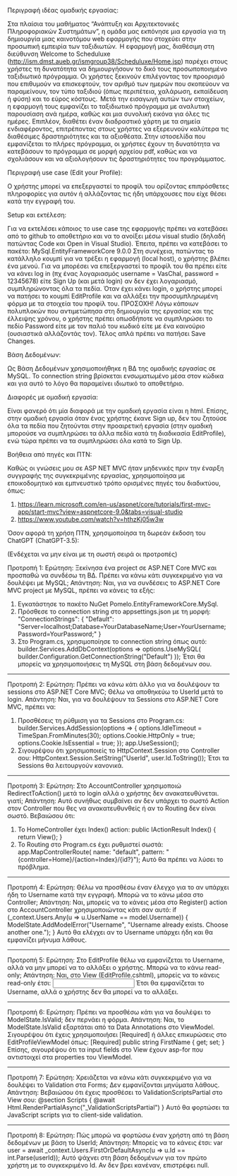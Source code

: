 Περιγραφή ιδέας ομαδικής εργασίας:

Στα πλαίσια του μαθήματος “Ανάπτυξη και Αρχιτεκτονικές Πληροφοριακών Συστημάτων”, η ομάδα μας εκπόνησε μια εργασία για τη δημιουργία μιας καινοτόμου web εφαρμογής που στοχεύει στην προσωπική εμπειρία των ταξιδιωτών.  
Η εφαρμογή μας, διαθέσιμη στη διεύθυνση Welcome to Scheduluxe (http://ism.dmst.aueb.gr/ismgroup38/Scheduluxe/Home.jsp) παρέχει στους χρήστες τη δυνατότητα να δημιουργήσουν το δικό τους προσωποποιημένο ταξιδιωτικό πρόγραμμα. Οι χρήστες ξεκινούν επιλέγοντας τον προορισμό που επιθυμούν να επισκεφτούν, τον αριθμό των ημερών που σκοπεύουν να παραμείνουν, τον τύπο ταξιδιού (όπως περιπέτεια, χαλάρωση, εκπαίδευση ή φύση) και το εύρος κόστους.  
Μετά την εισαγωγή αυτών των στοιχείων, η εφαρμογή τους εμφανίζει το ταξιδιωτικό πρόγραμμα με αναλυτική παρουσίαση ανά ημέρα, καθώς και μια συνολική εικόνα για όλες τις ημέρες. Επιπλέον, διαθέτει έναν διαδραστικό χάρτη με τα σημεία ενδιαφέροντος, επιτρέποντας στους χρήστες να εξερευνούν καλύτερα τις διαθέσιμες δραστηριότητες και τα αξιοθέατα. Στην ιστοσελίδα που εμφανίζεται το πλήρες πρόγραμμα, οι χρήστες έχουν τη δυνατότητα να κατεβάσουν το πρόγραμμα σε μορφή αρχείου pdf, καθώς και να σχολιάσουν και να αξιολογήσουν τις δραστηριότητες του προγράμματος.

Περιγραφή use case (Edit your Profile):

Ο χρήστης μπορεί να επεξεργαστεί το προφίλ του ορίζοντας επιπρόσθετες πληροφορίες για αυτόν ή αλλάζοντας τις ήδη υπάρχουσες που είχε θέσει κατά την εγγραφή του.

Setup και εκτέλεση:

Για να εκτελέσει κάποιος το use case της εφαρμογής πρέπει να κατεβάσει από το github το αποθετήριο και να το ανοίξει μέσω visual studio (δηλαδή πατώντας Code και Open in Visual Studio). Έπειτα, πρέπει να κατεβάσει το πακέτο: MySql.EntityFrameworkCore 9.0.0
Στη συνέχεια, πατώντας το κατάλληλο κουμπί για να τρέξει η εφαρμογή (local host), ο χρήστης βλέπει ένα μενού. Για να μπορέσει να επεξεργαστεί το προφίλ του θα πρέπει είτε να κάνει log in (πχ ένας λογαριασμός username = VasChal, password = 12345678) είτε Sign Up (και μετά login) αν δεν έχει λογαριασμό, συμπληρώνοντας όλα τα πεδία. Όταν έχει κάνει login, ο χρήστης μπορεί να πατήσει το κουμπί EditProfile και να αλλάξει την προσυμπληρωμένη φόρμα με τα στοιχεία του προφίλ του. ΠΡΟΣΟΧΗ! Λόγω κάποιων πολυπλοκών που αντιμετώπησα στη δημιουργία της εργασίας και της έλλειψης χρόνου, ο χρήστης πρέπει οπωσδήποτε να συμπληρώσει το πεδίο Password είτε με τον παλιό του κωδικό είτε με ένα καινούριο (ουσιαστικά αλλάζοντάς τον).
Τέλος απλά πρέπει να πατήσει Save Changes.

Βάση Δεδομένων:

Ως Βάση Δεδομένων χρησιμοποιήθηκε η ΒΔ της ομαδικής εργασίας σε MySQL. Το connection string βρίσκεται ενσωματωμένο μέσα στον κώδικα και για αυτό το λόγο θα παραμείνει ιδιωτικό το αποθετήριο.

Διαφορές με ομαδική εργασία:

Είναι φανερό ότι μία διαφορά με την ομαδική εργασία είναι η html.
Επίσης, στην ομαδική εργασία όταν ένας χρήστης έκανε Sign up, δεν του ζητούσε όλα τα πεδία που ζητούνται στην προαιρετική εργασία (στην ομαδική μπορούσε να συμπληρώσει τα άλλα πεδία κατά τη διαδικασία EditProfile), ενώ τώρα πρέπει να τα συμπληρώσει όλα κατά το Sign Up.

Βοήθεια από πηγές και ΠΤΝ:

Καθώς οι γνώσεις μου σε ASP NET MVC ήταν μηδενικές πριν την έναρξη συγγραφής της συγκεκριμένης εργασίας, χρησιμοποίησα με εποικοδομητικό και εμπνευστικό τρόπο ορισμένες πηγές του διαδικτύου, όπως: 
1) https://learn.microsoft.com/en-us/aspnet/core/tutorials/first-mvc-app/start-mvc?view=aspnetcore-9.0&tabs=visual-studio
2) https://www.youtube.com/watch?v=hthzKj05w3w

Όσον αφορά τη χρήση ΠΤΝ, χρησιμοποίησα τη δωρεάν έκδοση του ChatGPT (ChatGPT-3.5): 

(Ενδέχεται να μην είναι με τη σωστή σειρά οι προτροπές)

Προτροπή 1:
Ερώτηση:
Ξεκίνησα ένα project σε ASP.NET Core MVC και προσπαθώ να συνδέσω τη ΒΔ. Πρέπει να κάνω κάτι συγκεκριμένο για να δουλέψει με MySQL;
Απάντηση:
Ναι, για να συνδέσεις το ASP.NET Core MVC project με MySQL, πρέπει να κάνεις τα εξής:
1.	Εγκατάστησε το πακέτο NuGet Pomelo.EntityFrameworkCore.MySql.
2.	Πρόσθεσε το connection string στο appsettings.json με τη μορφή:
"ConnectionStrings": {
    "Default": "Server=localhost;Database=YourDatabaseName;User=YourUsername;Password=YourPassword;"
}
3.	Στο Program.cs, χρησιμοποίησε το connection string όπως αυτό:
builder.Services.AddDbContext<AppDbContext>(options =>
    options.UseMySQL(
        builder.Configuration.GetConnectionString("Default")
    ));
Έτσι θα μπορείς να χρησιμοποιήσεις τη MySQL στη βάση δεδομένων σου.
________________________________________
Προτροπή 2:
Ερώτηση:
Πρέπει να κάνω κάτι άλλο για να δουλέψουν τα sessions στο ASP.NET Core MVC; Θέλω να αποθηκεύω το UserId μετά το login.
Απάντηση:
Ναι, για να δουλέψουν τα Sessions στο ASP.NET Core MVC, πρέπει να:
1.	Προσθέσεις τη ρύθμιση για τα Sessions στο Program.cs:
builder.Services.AddSession(options =>
{
    options.IdleTimeout = TimeSpan.FromMinutes(30);
    options.Cookie.HttpOnly = true;
    options.Cookie.IsEssential = true;
});
app.UseSession();
2.	Σιγουρέψου ότι χρησιμοποιείς το HttpContext.Session στο Controller σου:
HttpContext.Session.SetString("UserId", user.Id.ToString());
Έτσι τα Sessions θα λειτουργούν κανονικά.
________________________________________
Προτροπή 3:
Ερώτηση:
Στο AccountController χρησιμοποιώ RedirectToAction() μετά το login αλλά ο χρήστης δεν ανακατευθύνεται. γιατί;
Απάντηση:
Αυτό συνήθως συμβαίνει αν δεν υπάρχει το σωστό Action στον Controller που θες να ανακατευθυνθείς ή αν το Routing δεν είναι σωστό. Βεβαιώσου ότι:
1.	Το HomeController έχει Index() action:
public IActionResult Index()
{
    return View();
}
2.	Το Routing στο Program.cs έχει ρυθμιστεί σωστά:
app.MapControllerRoute(
    name: "default",
    pattern: "{controller=Home}/{action=Index}/{id?}");
Αυτό θα πρέπει να λύσει το πρόβλημα.
________________________________________
Προτροπή 4:
Ερώτηση:
Θέλω να προσθέσω έναν έλεγχο για το αν υπάρχει ήδη το Username κατά την εγγραφή. Μπορώ να το κάνω μέσα στο Controller;
Απάντηση:
Ναι, μπορείς να το κάνεις μέσα στο Register() action στο AccountController χρησιμοποιώντας κάτι σαν αυτό:
if (_context.Users.Any(u => u.UserName == model.Username))
{
    ModelState.AddModelError("Username", "Username already exists. Choose another one.");
}
Αυτό θα ελέγχει αν το Username υπάρχει ήδη και θα εμφανίζει μήνυμα λάθους.
________________________________________
Προτροπή 5:
Ερώτηση:
Στο EditProfile θέλω να εμφανίζεται το Username, αλλά να μην μπορεί να το αλλάξει ο χρήστης. Μπορώ να το κάνω read-only;
Απάντηση:
Ναι, στο View (EditProfile.cshtml), μπορείς να το κάνεις read-only έτσι:
<input asp-for="Username" class="form-control" readonly />
Έτσι θα εμφανίζεται το Username, αλλά ο χρήστης δεν θα μπορεί να το αλλάξει.
________________________________________
Προτροπή 6:
Ερώτηση:
Πρέπει να προσθέσω κάτι για να δουλέψει το ModelState.IsValid; δεν περνάει η φόρμα.
Απάντηση:
Ναι, το ModelState.IsValid εξαρτάται από τα Data Annotations στο ViewModel. Σιγουρέψου ότι έχεις χρησιμοποιήσει [Required] ή άλλες επικυρώσεις στο EditProfileViewModel όπως:
[Required]
public string FirstName { get; set; }
Επίσης, σιγουρέψου ότι τα input fields στο View έχουν asp-for που αντιστοιχεί στα properties του ViewModel.
________________________________________
Προτροπή 7:
Ερώτηση:
Χρειάζεται να κάνω κάτι συγκεκριμένο για να δουλέψει το Validation στα Forms; Δεν εμφανίζονται μηνύματα λάθους.
Απάντηση:
Βεβαιώσου ότι έχεις προσθέσει το ValidationScriptsPartial στο View σου:
@section Scripts {
    @await Html.RenderPartialAsync("_ValidationScriptsPartial")
}
Αυτό θα φορτώσει τα JavaScript scripts για το client-side validation.
________________________________________
Προτροπή 8:
Ερώτηση:
Πώς μπορώ να φορτώσω έναν χρήστη από τη βάση δεδομένων με βάση το UserId;
Απάντηση:
Μπορείς να το κάνεις έτσι:
var user = await _context.Users.FirstOrDefaultAsync(u => u.Id == int.Parse(userId));
Αυτό ψάχνει στη βάση δεδομένων για τον πρώτο χρήστη με το συγκεκριμένο Id. Αν δεν βρει κανέναν, επιστρέφει null.




 

 

